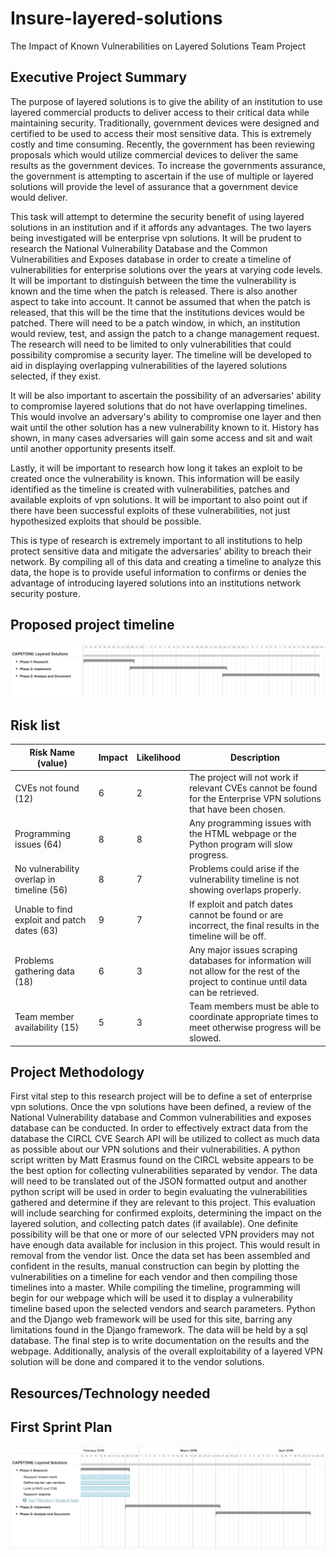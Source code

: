 # Insure-layered-solutions
The Impact of Known Vulnerabilities on Layered Solutions Team Project
## Executive Project Summary
The purpose of layered solutions is to give the ability of an institution to use layered commercial products to deliver access to their critical data while maintaining security.  Traditionally, government devices were designed and certified to be used to access their most sensitive data.  This is extremely costly and time consuming.  Recently, the government has been reviewing proposals which would utilize commercial devices to deliver the same results as the government devices.  To increase the governments assurance, the government is attempting to ascertain if the use of multiple or layered solutions will provide the level of assurance that a government device would deliver.

This task will attempt to determine the security benefit of using layered solutions in an institution and if it affords any advantages.  The two layers being investigated will be enterprise vpn solutions.  It will be prudent to research the National Vulnerability Database and the Common Vulnerabilities and Exposes database in order to create a timeline of vulnerabilities for enterprise solutions over the years at varying code levels.  It will be important to distinguish between the time the vulnerability is known and the time when the patch is released.  There is also another aspect to take into account.  It cannot be assumed that when the patch is released, that this will be the time that the institutions devices would be patched.  There will need to be a patch window, in which, an institution would review, test, and assign the patch to a change management request.  The research will need to be limited to only vulnerabilities that could possibility compromise a security layer.  The timeline will be developed to aid in displaying overlapping vulnerabilities of the layered solutions selected, if they exist.

It will be also important to ascertain the possibility of an adversaries' ability to compromise layered solutions that do not have overlapping timelines.  This would involve an adversary's ability to compromise one layer and then wait until the other solution has a new vulnerability known to it.  History has shown, in many cases adversaries will gain some access and sit and wait until another opportunity presents itself.  

Lastly, it will be important to research how long it takes an exploit to be created once the vulnerability is known.  This information will be easily identified as the timeline is created with vulnerabilities, patches and available exploits of vpn solutions. It will be important to also point out if there have been successful exploits of these vulnerabilities, not just hypothesized exploits that should be possible.

This is type of research is extremely important to all institutions to help protect sensitive data and mitigate the adversaries' ability to breach their network.  By compiling all of this data and creating a timeline to analyze this data, the hope is to provide useful information to confirms or denies the advantage of introducing layered solutions into an institutions network security posture.




## Proposed project timeline
![screenshot](https://github.com/MLHale/insure-layered-solutions/blob/master/GantCharts/GeneralGant.png)
## Risk list
|Risk Name (value)  | Impact     | Likelihood | Description |
|-------------------|------------|------------|-------------|
|CVEs not found (12) | 6 | 2 | The project will not work if relevant CVEs cannot be found for the Enterprise VPN solutions that have been chosen.  |
|Programming issues (64) | 8 | 8 | Any programming issues with the HTML webpage or the Python program will slow progress.  |
|No vulnerability overlap in timeline (56) | 8 | 7 | Problems could arise if the vulnerability timeline is not showing overlaps properly.  |
|Unable to find exploit and patch dates (63) | 9 | 7 | If exploit and patch dates cannot be found or are incorrect, the final results in the timeline will be off.  |
|Problems gathering data (18) | 6 | 3 | Any major issues scraping databases for information will not allow for the rest of the project to continue until data can be retrieved.  |
|Team member availability (15) | 5 | 3 | Team members must be able to coordinate appropriate times to meet otherwise progress will be slowed.  |
## Project Methodology
First vital step to this research project will be to define a set of enterprise vpn solutions.  Once the vpn solutions have been defined, a review of the National Vulnerability database and Common vulnerabilities and exposes database can be conducted.  In order to effectively extract data from the database the CIRCL CVE Search API will be utilized to collect as much data as possible about our VPN solutions and their vulnerabilities. A python script written by Matt Erasmus found on the CIRCL website appears to be the best option for collecting vulnerabilities separated by vendor. The data will need to be translated out of the JSON formatted output and another python script will be used in order to begin evaluating the vulnerabilities gathered and determine if they are relevant to this project. This evaluation will include searching for confirmed exploits, determining the impact on the layered solution, and collecting patch dates (if available). One definite possibility will be that one or more of our selected VPN providers may not have enough data available for inclusion in this project. This would result in removal from the vendor list.  Once the data set has been assembled and confident in the results, manual construction can begin by plotting the vulnerabilities on a timeline for each vendor and then compiling those timelines into a master. While compiling the timeline, programming will begin for our webpage which will be used it to display a vulnerability timeline based upon the selected vendors and search parameters.  Python and the Django web framework will be used for this site, barring any limitations found in the Django framework. The data will be held by a sql database.  The final step is to write documentation on the results and the webpage. Additionally, analysis of the overall exploitability of a layered VPN solution will be done and compared it to the vendor solutions. 
## Resources/Technology needed

## First Sprint Plan
![screenshot](https://github.com/MLHale/insure-layered-solutions/blob/master/GantCharts/ProposedProjectTimeline.png)

